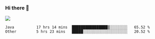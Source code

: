 ### Hi there 👋
![](https://github-readme-stats.vercel.app/api?username=tuichenchuxin)
<!--START_SECTION:waka-->

```text
Java          17 hrs 14 mins  ████████████████▒░░░░░░░░   65.52 %
Other         5 hrs 23 mins   █████░░░░░░░░░░░░░░░░░░░░   20.52 %
```

<!--END_SECTION:waka-->
